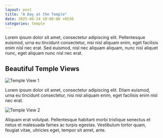 ```yaml
---
layout: post
title: "A Day at the Temple"
date: 2025-06-24 10:00:00 +0530
categories: temple
---
```


Lorem ipsum dolor sit amet, consectetur adipiscing elit. Pellentesque euismod, urna eu tincidunt consectetur, nisi nisl aliquam enim, eget facilisis enim nisl nec erat. Sed euismod, nisl nec aliquam aliquam, nunc nisl aliquet nunc, eget aliquam nunc nisl nec erat.

## Beautiful Temple Views

![Temple View 1](https://images.unsplash.com/photo-1506744038136-46273834b3fb?auto=format&fit=crop&w=800&q=80)

Lorem ipsum dolor sit amet, consectetur adipiscing elit. Etiam euismod, urna eu tincidunt consectetur, nisi nisl aliquam enim, eget facilisis enim nisl nec erat.

![Temple View 2](https://images.unsplash.com/photo-1464983953574-0892a716854b?auto=format&fit=crop&w=800&q=80)

Aliquam erat volutpat. Pellentesque habitant morbi tristique senectus et netus et malesuada fames ac turpis egestas. Vestibulum tortor quam, feugiat vitae, ultricies eget, tempor sit amet, ante.

